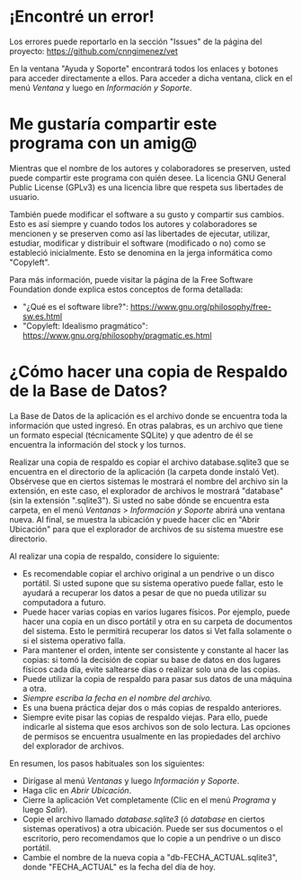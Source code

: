 # ¡Encontré un error!
Los errores puede reportarlo en la sección "Issues" de la  página del proyecto: https://github.com/cnngimenez/vet

En la ventana "Ayuda y Soporte" encontrará todos los enlaces y botones para acceder directamente a ellos. Para acceder a dicha ventana, click en el menú *Ventana* y luego en *Información y Soporte*.

# Me gustaría compartir este programa con un amig@
Mientras que el nombre de los autores y colaboradores se preserven, usted puede compartir este programa con quién desee. La licencia GNU General Public License (GPLv3) es una licencia libre que respeta sus libertades de usuario.

También puede modificar el software a su gusto y compartir sus cambios. Esto es así siempre y cuando todos los autores y colaboradores se mencionen y se preserven como así las libertades de ejecutar, utilizar, estudiar, modificar y distribuir el software (modificado o no) como se estableció inicialmente. Esto se denomina en la jerga informática como "Copyleft".

Para más información, puede visitar la página de la Free Software Foundation donde explica estos conceptos de forma detallada: 

- "¿Qué es el software libre?": https://www.gnu.org/philosophy/free-sw.es.html
- "Copyleft: Idealismo pragmático": https://www.gnu.org/philosophy/pragmatic.es.html

# ¿Cómo hacer una copia de Respaldo de la Base de Datos?
La Base de Datos de la aplicación es el archivo donde se encuentra toda la información que usted ingresó. En otras palabras, es un archivo que tiene un formato especial (técnicamente SQLite) y que adentro de él se encuentra la información del stock y los turnos.

Realizar una copia de respaldo es copiar el archivo database.sqlite3  que se encuentra en el directorio de la aplicación (la carpeta donde instaló Vet). Obsérvese que en ciertos sistemas le mostrará el nombre del archivo sin la extensión, en este caso, el explorador de archivos le mostrará "database" (sin la extensión ".sqlite3"). Si usted no sabe dónde se encuentra esta carpeta, en el menú *Ventanas* > *Información y Soporte* abrirá una ventana nueva. Al final, se muestra la ubicación y puede hacer clic en "Abrir Ubicación" para que el explorador de archivos de su sistema muestre ese directorio.

Al realizar una copia de respaldo, considere lo siguiente:

- Es recomendable copiar el archivo original a un pendrive o un disco portátil. Si usted supone que su sistema operativo puede fallar, esto le ayudará a recuperar los datos a pesar de que no pueda utilizar su computadora a futuro. 
- Puede hacer varias copias en varios lugares físicos. Por ejemplo, puede hacer una copia en un disco portátil y otra en su carpeta de documentos del sistema. Esto le permitirá recuperar los datos si Vet falla solamente o si el sistema operativo falla. 
- Para mantener el orden, intente ser consistente y constante al hacer las copias: si tomó la decisión de copiar su base de datos en dos lugares físicos cada día, evite saltearse días o realizar solo una de las copias.
- Puede utilizar la copia de respaldo para pasar sus datos de una máquina a otra.
- *Siempre escriba la fecha en el nombre del archivo.*
- Es una buena práctica dejar dos o más copias de respaldo anteriores.
- Siempre evite pisar las copias de respaldo viejas. Para ello, puede indicarle al sistema que esos archivos son de solo lectura. Las opciones de permisos se encuentra usualmente en las propiedades del archivo del explorador de archivos.

En resumen, los pasos habituales son los siguientes:

- Dirígase al menú *Ventanas* y luego *Información y Soporte*.
- Haga clic en *Abrir Ubicación*.
- Cierre la aplicación Vet completamente (Clic en el menú *Programa* y luego *Salir*).
- Copie el archivo llamado *database.sqlite3* (ó *database* en ciertos sistemas operativos) a otra ubicación. Puede ser sus documentos o el escritorio, pero recomendamos que lo copie a un pendrive o un disco portátil. 
- Cambie el nombre de la nueva copia a "db-FECHA_ACTUAL.sqlite3", donde "FECHA_ACTUAL" es la fecha del día de hoy.
